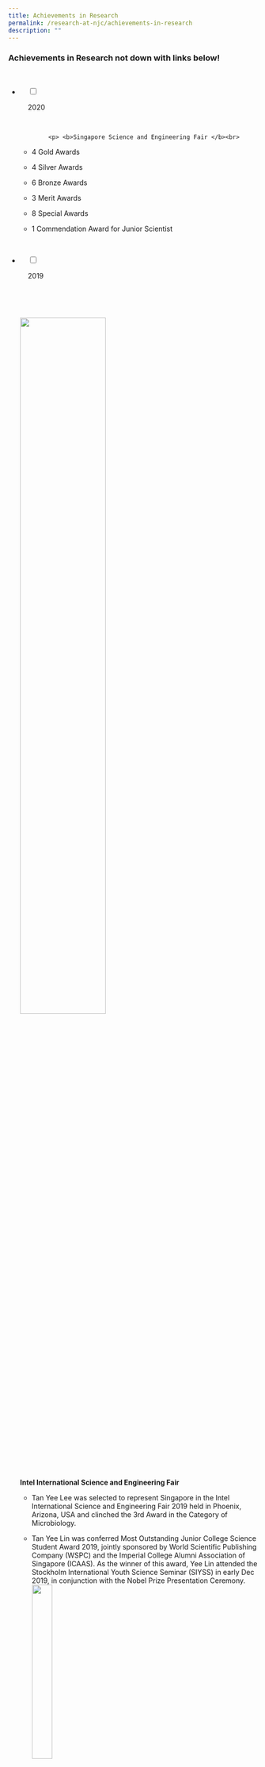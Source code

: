 ```yaml
---
title: Achievements in Research
permalink: /research-at-njc/achievements-in-research
description: ""
---
```

### Achievements in Research not down with links below!

<ul class="jekyllcodex_accordion">

  <li>

    <input type="checkbox" id="accordion1">

    <label for="accordion1">2020</label>

    <div>

			<p> <b>Singapore Science and Engineering Fair </b><br>

- 4 Gold Awards <br>
- 4 Silver Awards <br>
- 6 Bronze Awards <br>
- 3 Merit Awards <br>
- 8 Special Awards  <br>
    
- 1 Commendation Award for Junior Scientist</p>

    </div>

</li>
	<li>

    <input type="checkbox" id="accordion2">

    <label for="accordion2">2019 </label>

    <div>

      <p> <img src="/images/air1.png" 
							 style="width:60%"> <br> <b> Intel International Science and Engineering Fair </b> <br>

- Tan Yee Lee was selected to represent Singapore in the Intel International Science and Engineering Fair 2019 held in Phoenix, Arizona, USA and clinched the 3rd Award in the Category of Microbiology. <br>
- Tan Yee Lin was conferred Most Outstanding Junior College Science Student Award 2019, jointly sponsored by World Scientific Publishing Company (WSPC) and the Imperial College Alumni Association of Singapore (ICAAS). As the winner of this award, Yee Lin attended the Stockholm International Youth Science Seminar (SIYSS) in early Dec 2019, in conjunction with the Nobel Prize Presentation Ceremony. <br> <img src="/images/air2.png" 
     style="width:30%"> <br> <br> <b> Singapore Science and Engineering Fair </b> <br> 

- 1 Intel International Science and Engineering Fair Finalist <br> 
- 3 Gold Awards <br> 
- 3 Silver Awards <br> 
- 5 Bronze Awards <br>
- 7 Merit Awards <br> 
- 11 Special Awards <br> <br>

				<b> A*STAR Talent Search </b> <br>

- Tan Yee Lee (Commendation) <br> <br>
				<b> Singapore Junior Water Prize </b>

- Wang Haiyi – First prize for Main Category  
    Haiyi will be representing Singapore in <a href\="https://www.pub.gov.sg/news/FeaturedStories#SJWP">Stockholm Junior Water Prize</a>  in August.  <br><br>
    

				<b> Google Science Fair </b> <br>

- Global finalists: Emma Tan Xiu Wen , Ho Jia Yi Jenevieve  (the only Singapore team within the TOP 20 global finalists). They will receive a trip to Mountain View, CA, USA for the opportunity to participate in the finalist event in July 2019. Learn more about their project [here](https://www.googlesciencefair.com/projects/2018/0bb7a678208ab51eca17376b31454234f0b4c7c37dbe5e00412629ce167555c5).  <br>
    The girls’ interviews with <a href\="https://www.asiaone.com/digital/singaporean-google-science-fair-student-finalists-are-converting-energy-banana-peels-and">AsiaOne</a> and <a href\="https://www.businessinsider.sg/2-singapore-students-scored-a-place-in-the-google-science-fair-global-finals-for-their-project-on-converting-food-waste-into-clean-energy/">Business Insider</a> .</p>

    </div>

</li>
	
	<li>

    <input type="checkbox" id="accordion3">

    <label for="accordion3">2002-2018</label>

    <div>

			<p> <b> 2018 </b> <br>

<b> Intel International Science and Engineering Fair </b> <br>

- Kee Jin Wen –  3rd Award in the Chemistry Category and a Special Award from Spectroscopy Society of Pittsburgh <br> 
- Koo Wei De  – 2nd Award in the Materials Science Category <br> <br>

<b> Singapore Science and Engineering Fair </b> <br>

- 2 Intel International Science and Engineering Fair Finalist <br>
- 2 Broadcom Masters International 2018 Singapore Representative, Junior Scientist (Emma Tan Xiu Wen , Ho Jia Yi Jenevieve) <br>
- 6 Gold Awards <br>
- 6 Silver Awards <br>
- 4 Bronze Awards <br>
- 6 Merit Awards <br> 
- 6 Special Awards <br> <br>

<b> A*STAR Talent Search </b> <br>

- Kee Jin Wen (Commendation) <br>
- Aleena Madathiparambil Saju (Commendation) <br> <br>

<b> 2017 </b> <br>

				<b> Intel International Science and Engineering Fair </b> <br>

- Paula Nazarene Evangelista Say – Fourth Award (Translational Medicine) <br> <br>

				<b> Singapore Science and Engineering Fair </b><br>

- 1 Intel International Science and Engineering Fair Finalist <br>
- 4 Gold Awards <br>
- 3 Silver Awards <br>
- 9 Bronze Awards <Br>
- 10 Merit Awards <br>
- 7 Special Awards <br> <br>

				<b> 2016 </b> <br>

				<b> Intel International Science and Engineering Fair </b><br>

- Wang Yuhang – Third Award (Chemistry) and Special Award (King Abdul-Aziz & his Companions Foundation for Giftedness and Creativity) <br>
- Jia ShuYi- Fourth Award (Chemistry) and Special Award (American Chemical Society, Honourable Mention) <br>
- Sim Yu Ki – Special Award (U.S. Agency for International Development, Honourable Mention) <br><br>

				<b> Singapore Science and Engineering Fair </b>  <br>

- 3 Intel International Science and Engineering Fair Finalists <Br>
- 4 Gold Awards <br>
- 4 Silver Awards <br>
- 7 Bronze Awards <br>
- 7 Merit Awards <br>
- 5 Special Awards <br> <br>

				<b> A*STAR Talent Search </b> <br>

- Victoria Emily Hui Ting Buckland – First Prize (Institute) <br>
- Sim Yu Ki & Wang Yuhang – Commendation Prizes <br> <img src="/images/air3.png" 
     style="width:60%"> <img src="/images/air4.png" 
														 style="width:60%"> <br> <br> <b> 2015 </b> <br><br>

				<b>Intel International Science and Engineering Fair </b><br>

- Ching Yi Jie Preston – Finalist <br> <Br>

				<b> Taiwan International Science and Engineering Fair </b> <br> 

- Victoria Emily Hui Ting Buckland – First Prize (Chemistry Category): <br> <br>

				<b> Singapore Science and Engineering Fair </b><br>

- 1 Intel International Science and Engineering Fair Finalist <br>
- 2 Gold Awards <br>
- 1 Silver Awards <br>
- 5 Bronze Awards <br>
- 8 Merit Awards <br> <br>

				<b> 2014 </b><br>

				<b> Intel International Science and Engineering Fair </b> <br>

- Lee Xin-Jing, Shannon – Young Scientist Award, Best of Category Award (Energy and Transportation) and First Award (Energy and Transportation) <br> <br>

				<b> Singapore Science and Engineering Fair 2014 </b> <br>

- 1 Intel International Science and Engineering Fair Finalist <br>
- 2 Gold Awards <br>
- 3 Silver Awards <br>
- 3 Bronze Awards <br>
- 4 Merit Awards <br> <img src="/images/air6.png" 
     style="width:50%"> <br> <br> 2013 <br>

				<b> Taiwan International Science Fair </b><br>

- Tammy Lim Ting Yi – First Prize (Chemistry Category) <br><br>

				<b> Singapore Science and Engineering Fair </b> <br>

- 2 Gold Awards <br>
- 1 Silver Award <br>
- 6 Bronze Awards <br>
- 5 Merit Awards <br> <br>

				<b> 2012 </b> <br> 

				<b> Singapore Science and Engineering Fair </b> <br>

- 2 Gold Awards <br>
- 2 Silver Awards <br> 
- 5 Bronze Awards <br>
- 4 Merit Awards <br> <br>

				<b> 2011 </b> <br>

				<b> Singapore Science and Engineering Fair </b> <br>

- 2 Silver Awards <br>
- 2 Bronze Awards <br>
- 4 Merit Awards <br> <br>
 
				<b> 2010 </b> <br>

				<b> Intel International Science and Engineering Fair 2010 </b> <br>

- Chua Zheng Fu Edrei – Special Award (Society for Applied Spectroscopy, Northern California Section, Third Award) <br> <br>

				<b> Singapore Science and Engineering </b> <br>

- 1 Intel International Science and Engineering Fair Finalist <br>
- 3 Gold Awards <br>
- 3 Silver Awards <br>
- 4 Bronze Awards <br>
- 3 Merit Awards <br> <br>

				<b> 2009 </b><br>

				<b> Singapore Science and Engineering Fair </b> <br>

- 1 Intel International Science and Engineering Fair Finalist <br>
- 6 Gold Awards <br>
- 2 Silver Awards <br>
- 1 Bronze Awards <br>
- 8 Merit Awards <br> <br>

				<b> 2008 </b> <Br>

				<b> Intel International Science and Engineering Fair </b> <br>

- Lim Yi Hui – Forth Award (Chemistry) <br> <br>

				<b> Singapore Science and Engineering </b><Br>
- 1 Intel International Science and Engineering Fair Finalist <br>
- 3 Gold Awards <br>
- 3 Silver Awards <br>
- 3 Bronze Awards <br>
- 4 Merit Awards <br> <br>

				<br> 2007 </b> <Br>

		<b> Intel International Science and Engineering Fair </b><br>

- Sewa Du Ying, Navin Brian Ramakrishna – Second Award (Team Projects) <br> <br>

		<b> Singapore Science and Engineering </b><br>

- 1 Intel International Science and Engineering Fair Finalist <Br>
- 4 Gold Awards <br>
- 5 Silver Awards <br>
- 2 Bronze Awards <br>
- 7 Merit Awards <Br> <br>

		<b> 2006 </b> <br> 

		<b> Intel International Science and Engineering Fair </b> <br>

- Wong Kuan Yee, Wong Siew Han – Third Award (Team Projects) <br> <Br>

		<b> Singapore Science and Engineering </b><br>

- 1 Intel International Science and Engineering Fair Finalist <br>
- 2 Gold Awards <br>
- 3 Silver Awards <br>
- 2 Bronze Awards <br>
- 6 Merit Awards <br> <br>

		<b> 2005 </b> <br>

		<b> Singapore Science and Engineering Fair </b><br>

- 2 Gold Awards <br>
- 3 Silver Awards <br>
- 1 Bronze Awards <br>
- 4 Merit Awards <br> <Br>

		<b> 2004 </b><br>

		<b>Singapore Science and Engineering Fair </b><br>

- 1 Gold Awards <br>
- 1 Silver Awards <br>
- 3 Bronze Awards <br>
- 3 Merit Awards <br> <br>

		<b> 2003 </b><br>

		<b>Singapore Science and Engineering Fair</b> <br>

- 2 Gold Awards <br>
- 1 Merit Awards <br> <br>

		<b> 2002 </b><br>

		<b> Singapore Science and Engineering Fair </b><Br>

- 1 Gold Awards <br>
- 1 Silver Awards <br>
- 2 Bronze Awards <br>
- 1 Merit Awards</p>


   </div>
		</li>
	
<li>
		
  <input type="checkbox" id="accordion4">

 <label for="accordion4"> Research Publications </label>

  <div>

      <p> Under the guidance of mentors, some students may even have the opportunity to publish research papers! <br>

<b> Harman Johll, Milla Samuel, Ruey Yi Koo, Hway Chuan Kang, Yee-Chia Yeo and Eng Soon Tok. Influence of hydrogen surface passivation on Sn segregation, aggregation, and distribution in GeSn/Ge(001) materials. Journal of Applied Physics 117, 205302 (2015). </b><br> <br>  <b> Abstract </b> <br> 

Plane-wave density functional theory is used to investigate the impact of hydrogen passivation of the p(2×2) reconstructed Ge 1−xSnx surface on Sn segregation, aggregation, and distribution. On a clean surface, Sn preferentially segregates to the surface layer, with surface coverages of 25%, 50%, and 100% for total Sn concentrations of 2.5%, 5.0%, and 10.0%, respectively. In contrast, a hydrogen passivated surface increases interlayer migration of Sn to subsurface layers, in particular, to the third layer from the surface, and results in surface coverages of 0%, 0%, and 50% corresponding to Sn concentrations of 2.5%, 5.0%, and 10.0%, respectively. Hydrogen transfer from a Ge-capped surface to the one enriched with increasing Sn surface coverage is also an unfavorable process. The presence of hydrogen therefore reduces the surface energy by passivating the reactive dangling bonds and enhancing Sn interlayer migration to the subsurface layers. For both clean and hydrogenated surfaces, aggregation of Sn at the surface layer is also not favored. We explain these results by considering bond enthalpies and the enthalpies of hydrogenation for various surface reactions. Our results thus point to reduced Sn segregation to the surface in a Ge 1−xSnx epitaxial thin film if CVD growth, using hydride precursors in the hydrogen limited growth regime, is used. This would lead to a more abrupt interface and is consistent with recent experimental observation. Hydrogenation is therefore a promising method for controlling and manipulating elemental population of Sn in a Ge 1−xSnx epitaxial thin film.  <br> <br> 	<a href="https://aip.scitation.org/doi/full/10.1063/1.4921594">Click here to view the paper!</a>   <br> <br> <b> Harman Johll, Michael Dao Kang Lee, Sean Peng Nam Ng, Hway Chuan Kang and Eng Soon Tok. Influence of Interconfigurational Electronic States on Fe, Co, Ni-Silicene Materials Selection for Spintronics. Scientific Reports 4, 7594 (2014). </b><br><br> <b> Abstract </b><br>

Growth through controlled adsorption of ferromagnetic elements such as Fe, Co and Ni on two-dimensional silicene provides an alternative route for silicon-based spintronics. Plane wave DFT calculations show that Fe, Co and Ni adatoms are strongly chemisorbed via strong sigma bonds, with adsorption energies (1.55 – 2.29 eV) that are two to six times greater compared to adsorption on graphene. All adatoms adsorb more strongly at the hole site than at the atom site, with Ni adsorbing strongest. Of the dimer configurations investigated, the hole – hole, b-atom – hole, vertically stacked at hole, vertically stacked at b-atom and bridge sites were found to be stable. The Co and Ni dimers are most stable when adsorbed in the hole-hole configuration while the Fe dimer is most stable when adsorbed in the atom-hole configuration. Metal-to-silicene and interconfigurational s-to-d electron transfer processes underpin the trends observed in adsorption energies and magnetic moments for both adatoms and dimers. Adsorption of these metals induces a small band gap at the Dirac Cone. In particular Co adatom adsorption at the hole site induces the largest spin-polarized band gaps of 0.70 eV (spin-up) and 0.28 eV (spin-down) making it a potential material candidate for spintronics applications. <br> <a href="https://www.nature.com/articles/srep07594">Click here to view the paper!</a> <br><br><b> Magazine Articles </b><br>  
a: <a href="https://nationaljc.moe.edu.sg/micrositestandard/achievements-in-research-2/">Reflections on the OCPA8 Poster Awards</a>  PDF link not found <Br> b: <a href="/files/An-Adventure-into-Research-by-Michael-Lee.pdf">An Adventure into Research” by Michael Lee</a>  <br> <br> Journal Articles: WIP			
		
			</p>

    </div>

</li>
	
	

	
</ul>